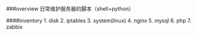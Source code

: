 ###overview 
	日常维护服务器的脚本（shell+python）
	
####inventory
	1. disk
	2. iptables
	3. system(linux)
	4. nginx
	5. mysql
	6. php
	7. zabbix